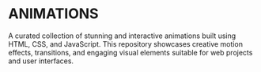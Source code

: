 # ANIMATIONS
A curated collection of stunning and interactive animations built using HTML, CSS, and JavaScript. This repository showcases creative motion effects, transitions, and engaging visual elements suitable for web projects and user interfaces.
